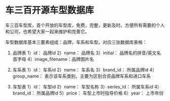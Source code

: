 车三百开源车型数据库
========

车三百车型库，首个开放的车型库，免费，完整，更新及时。方便所有需要的个人和公司，也希望大家一起来维护和完善它。

车型数据库基本三要素组成：品牌，车系和车型。对应三张数据库表格：

1. 品牌表
1）id：            品牌id
2）name：          品牌名
3）initial：       品牌名的拼音/英文名首字母
4）image_filename：品牌图片名

2. 车系表
1）id：            车系id
2）name：          车系名
3）brand_id：      所属品牌id
4）group_name：    表示该车系类别，主要为区别合资品牌车系和进口车系

3. 车型表
1）id：            车型id
2）name：          车型名称
3）series_id：     所属车系id
4）brand_id：      所属品牌id
5）price：         车型上市时指导价格
6）year：          上市年份
